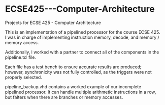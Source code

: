 # ECSE425---Computer-Architecture
Projects for ECSE 425 - Computer Architecture

This is an implementation of a pipelined processor for the course ECSE 425. I was in charge of implementing instruction memory, decode, and memory / memory access.

Additionally, I worked with a partner to connect all of the components in the pipeline.tcl file. 

Each file has a test bench to ensure accurate results are produced; however, synchronicity was not fully controlled, as the triggers were not properly selected.

pipeline_backup.vhd contains a worked example of our incomplete pipelined processor. It can handle multiple arithmetic instructions in a row, but falters when there are branches or memory accesses. 


